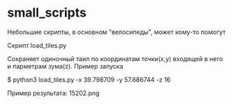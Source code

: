 # small_scripts
Небольшие скрипты, в основном "велосипеды", может кому-то помогут

Скрипт load_tiles.py

Сохраняет одиночный таил по координатам точки(x,y) входящей в него и парметрам зума(z). Пример запуска

$ python3 load_tiles.py -x 39.798709 -y 57.686744 -z 16

Пример результата: 15202.png
